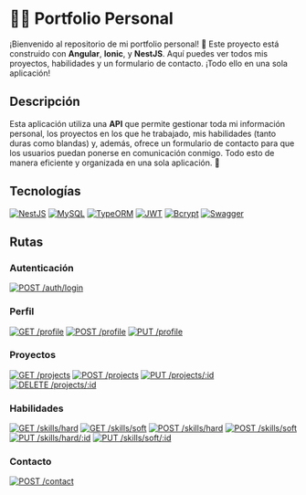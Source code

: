 # 👨‍💻 Portfolio Personal

¡Bienvenido al repositorio de mi portfolio personal! 👋 Este proyecto está construido con **Angular**, **Ionic**, y **NestJS**. Aquí puedes ver todos mis proyectos, habilidades y un formulario de contacto. ¡Todo ello en una sola aplicación!

## Descripción

Esta aplicación utiliza una **API** que permite gestionar toda mi información personal, los proyectos en los que he trabajado, mis habilidades (tanto duras como blandas) y, además, ofrece un formulario de contacto para que los usuarios puedan ponerse en comunicación conmigo. Todo esto de manera eficiente y organizada en una sola aplicación. 🚀

## Tecnologías

[![NestJS](https://img.shields.io/badge/NestJS-%23E0234E.svg?&style=flat&logo=nestjs&logoColor=white)](https://nestjs.com)
[![MySQL](https://img.shields.io/badge/MySQL-4479A1.svg?&style=flat&logo=mysql&logoColor=white)](https://www.mysql.com)
[![TypeORM](https://img.shields.io/badge/TypeORM-%23E0234E.svg?&style=flat&logo=typeorm&logoColor=white)](https://typeorm.io)
[![JWT](https://img.shields.io/badge/JWT-%23E4A159.svg?&style=flat&logo=JSON-web-tokens&logoColor=white)](https://jwt.io)
[![Bcrypt](https://img.shields.io/badge/Bcrypt-%23D04E7F.svg?&style=flat&logo=python&logoColor=white)](https://www.npmjs.com/package/bcrypt)
[![Swagger](https://img.shields.io/badge/Swagger-%237D828B.svg?&style=flat&logo=swagger&logoColor=white)](https://swagger.io)

## Rutas

### Autenticación

[![POST /auth/login](https://img.shields.io/badge/POST%20%2Fauth%2Flogin-%23E4A159.svg?&style=flat&logo=JSON-web-tokens&logoColor=white)](https://jwt.io)

### Perfil

[![GET /profile](https://img.shields.io/badge/GET%20%2Fprofile-%23E0234E.svg?&style=flat&logo=nestjs&logoColor=white)](#)
[![POST /profile](https://img.shields.io/badge/POST%20%2Fprofile-%23FFD700.svg?&style=flat&logo=nestjs&logoColor=white)](#)
[![PUT /profile](https://img.shields.io/badge/PUT%20%2Fprofile-%2332CD32.svg?&style=flat&logo=nestjs&logoColor=white)](#)

### Proyectos

[![GET /projects](https://img.shields.io/badge/GET%20%2Fprojects-%23E0234E.svg?&style=flat&logo=nestjs&logoColor=white)](#)
[![POST /projects](https://img.shields.io/badge/POST%20%2Fprojects-%23FFD700.svg?&style=flat&logo=nestjs&logoColor=white)](#)
[![PUT /projects/:id](https://img.shields.io/badge/PUT%20%2Fprojects%2F%3Aid-%2332CD32.svg?&style=flat&logo=nestjs&logoColor=white)](#)
[![DELETE /projects/:id](https://img.shields.io/badge/DELETE%20%2Fprojects%2F%3Aid-%23FF6347.svg?&style=flat&logo=nestjs&logoColor=white)](#)

### Habilidades

[![GET /skills/hard](https://img.shields.io/badge/GET%20%2Fskills%2Fhard-%23E0234E.svg?&style=flat&logo=nestjs&logoColor=white)](#)
[![GET /skills/soft](https://img.shields.io/badge/GET%20%2Fskills%2Fsoft-%23E0234E.svg?&style=flat&logo=nestjs&logoColor=white)](#)
[![POST /skills/hard](https://img.shields.io/badge/POST%20%2Fskills%2Fhard-%23FFD700.svg?&style=flat&logo=nestjs&logoColor=white)](#)
[![POST /skills/soft](https://img.shields.io/badge/POST%20%2Fskills%2Fsoft-%23FFD700.svg?&style=flat&logo=nestjs&logoColor=white)](#)
[![PUT /skills/hard/:id](https://img.shields.io/badge/PUT%20%2Fskills%2Fhard%2F%3Aid-%2332CD32.svg?&style=flat&logo=nestjs&logoColor=white)](#)
[![PUT /skills/soft/:id](https://img.shields.io/badge/PUT%20%2Fskills%2Fsoft%2F%3Aid-%2332CD32.svg?&style=flat&logo=nestjs&logoColor=white)](#)

### Contacto

[![POST /contact](https://img.shields.io/badge/POST%20%2Fcontact-%23FFD700.svg?&style=flat&logo=python&logoColor=white)](#)
